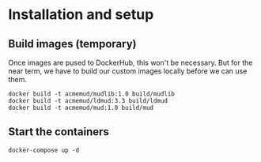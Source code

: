 # Installation and setup

## Build images (temporary)

Once images are pused to DockerHub, this won't be
necessary. But for the near term, we have to build our
custom images locally before we can use them.

```
docker build -t acmemud/mudlib:1.0 build/mudlib
docker build -t acmemud/ldmud:3.3 build/ldmud
docker build -t acmemud/mud:1.0 build/mud
```

## Start the containers

```
docker-compose up -d
```
